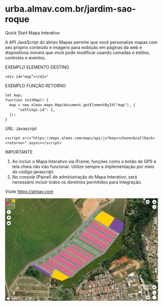 # urba.almav.com.br/jardim-sao-roque
Quick Start Mapa Interativo

A API JavaScript do almav Mapas permite que você personalize mapas com seu próprio conteúdo e imagens para exibição em páginas da web e dispositivos móveis que você pode modificar usando camadas e estilos, controles e eventos.

EXEMPLO ELEMENTO DESTINO

```
<div id="map”></div"
```

EXEMPLO FUNÇÃO RETORNO
```
let map;
function initMap() {
  map = new almav.maps.Map(document.getElementById("map"), {
      "settings-id": 1,
  });
}
```

URL: Javascript
```
<script src="https://maps.almav.com/maps/api/js?key=<chave>&callback=<retorno>" async></script>
```
IMPORTANTE
1. Ao incluir o Mapa Interativo via iFrame, funções como o botão de GPS e tela cheia não irão funcionar. Utilize sempre a implementação por meio do código javascript.
2. No console (Painel) de administração do Mapa Interativo, será necessário incluir todos os domínios permitidos para integração. 

Visite https://almav.com

![alt text](https://github.com/almav/urba.almav.com.br-jardim-sao-roque/blob/main/thumb01.jpg?raw=true)

